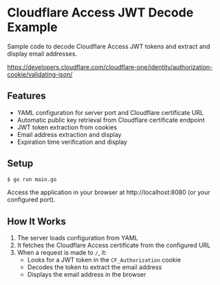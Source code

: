 # Cloudflare Access JWT Decode Example

Sample code to decode Cloudflare Access JWT tokens and extract and display email addresses.

https://developers.cloudflare.com/cloudflare-one/identity/authorization-cookie/validating-json/

## Features

- YAML configuration for server port and Cloudflare certificate URL
- Automatic public key retrieval from Cloudflare certificate endpoint
- JWT token extraction from cookies
- Email address extraction and display
- Expiration time verification and display

## Setup

```bash
$ go run main.go
```

Access the application in your browser at http://localhost:8080 (or your configured port).

## How It Works

1. The server loads configuration from YAML
2. It fetches the Cloudflare Access certificate from the configured URL
3. When a request is made to `/`, it:
   - Looks for a JWT token in the `CF_Authorization` cookie
   - Decodes the token to extract the email address
   - Displays the email address in the browser
